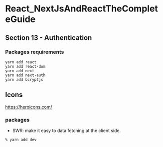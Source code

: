# React_NextJsAndReactTheCompleteGuide

## Section 13 - Authentication
### Packages requirements
```
yarn add react
yarn add react-dom
yarn add next
yarn add next-auth
yarn add bcryptjs
```


## Icons
https://heroicons.com/


### packages
- SWR: make it easy to data fetching at the client side.
```
% yarn add dev
```
